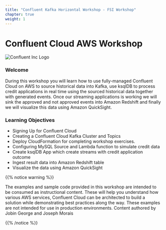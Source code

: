 ```yaml
---
title: "Confluent Kafka Horizontal Workshop - FSI Workshop"
chapter: true
weight: 1
---
```


# Confluent Cloud AWS Workshop

![Confluent Inc Logo](/images/intro/Confluent-logo.png)

### Welcome

During this workshop you will learn how to use fully-managed Confluent Cloud on AWS to source historical data into Kafka, use ksqlDB to process credit applications in real time using the sourced historical data together with generated events. Once our streaming applications is working we will sink the approved and not approved events into Amazon Redshift and finally we will visualize this data using Amazon QuickSight.

### Learning Objectives
- Signing Up for Confluent Cloud
- Creating a Confluent Cloud Kafka Cluster and Topics
- Deploy CloudFormation for completing workshop exercises.
- Configuring MySQL Source and Lambda function to simulate credit data
- Create ksqlDB App which create streams with credit application outcome
- Ingest result data into Amazon Redshift table
- Visualize the data using Amazon QuickSight

{{% notice warning %}}
<p style='text-align: left;'>
The examples and sample code provided in this workshop are intended to be consumed as instructional content. These will help you understand how various AWS services, Confluent Cloud can be architected to build a solution while demonstrating best practices along the way. These examples are not intended for use in production environments. Content authored by Jobin George <jobigeor@amazon.com> and Joseph Morais <jmorais@confluent.io>
</p>
{{% /notice %}}